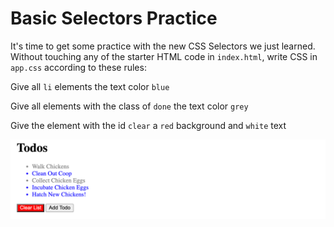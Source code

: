 # Basic Selectors Practice
It's time to get some practice with the new CSS Selectors we just learned. Without touching any of the starter HTML code in `index.html`, write CSS in `app.css` according to these rules:

Give all `li` elements the text color `blue`

Give all elements with the class of `done` the text color `grey`

Give the element with the id `clear` a `red` background and `white` text

![Solution Output](./image.png)